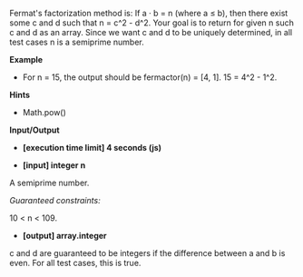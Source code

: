 Fermat's factorization method is:
If a · b = n  (where a ≤ b), then there exist some c and d such that n = c^2 - d^2.
Your goal is to return for given n such c and d as an array.
Since we want c and d to be uniquely determined, in all test cases n is a semiprime number.

**Example**

- For n = 15, the output should be
fermactor(n) = [4, 1].
15 = 4^2 - 1^2.

**Hints**
-   Math.pow()

**Input/Output**

- **[execution time limit] 4 seconds (js)**

- **[input] integer n**

A semiprime number.

*Guaranteed constraints:*

10 < n < 109.

- **[output] array.integer**

c and d are guaranteed to be integers if the difference between a and b is even. For all test cases, this is true.